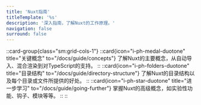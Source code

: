 ```yaml
---
title: 'Nuxt指南'
titleTemplate: '%s'
description: '深入指南，了解Nuxt的工作原理。'
navigation: false
surround: false
---
```


::card-group{class="sm:grid-cols-1"}
::card{icon="i-ph-medal-duotone" title="关键概念" to="/docs/guide/concepts"}
了解Nuxt的主要概念，从自动导入、混合渲染到对TypeScript的支持。
::
::card{icon="i-ph-folders-duotone" title="目录结构" to="/docs/guide/directory-structure"}
了解Nuxt的目录结构以及每个目录或文件所提供的好处。
::
::card{icon="i-ph-star-duotone" title="进一步学习" to="/docs/guide/going-further"}
掌握Nuxt的高级概念，如实验性功能、钩子、模块等等。
::
::
